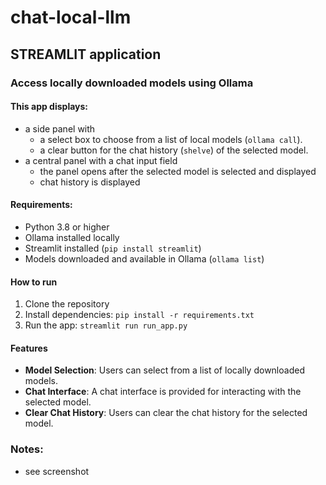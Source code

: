 # chat-local-llm
## STREAMLIT application

### Access locally downloaded models using Ollama

#### This app displays:
- a side panel with 
  - a select box to choose from a list of local models (`ollama call`). 
  - a clear button for the chat history (`shelve`) of the selected model.
- a central panel with a chat input field
  - the panel opens after the selected model is selected and displayed
  - chat history is displayed

#### Requirements:
- Python 3.8 or higher
- Ollama installed locally
- Streamlit installed (`pip install streamlit`)
- Models downloaded and available in Ollama (`ollama list`)

#### How to run

1. Clone the repository
2. Install dependencies: `pip install -r requirements.txt`
3. Run the app: `streamlit run run_app.py`

#### Features

- **Model Selection**: Users can select from a list of locally downloaded models.
- **Chat Interface**: A chat interface is provided for interacting with the selected model.
- **Clear Chat History**: Users can clear the chat history for the selected model.

### Notes:
- see screenshot